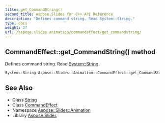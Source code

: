 ```yaml
---
title: get_CommandString()
second_title: Aspose.Slides for C++ API Reference
description: "Defines command string. Read System::String."
type: docs
weight: 27
url: /aspose.slides.animation/commandeffect/get_commandstring/
---
```

## CommandEffect::get_CommandString() method


Defines command string. Read [System::String](../../../system/string/).

```cpp
System::String Aspose::Slides::Animation::CommandEffect::get_CommandString() override
```

## See Also

* Class [String](../../../system/string/)
* Class [CommandEffect](../)
* Namespace [Aspose::Slides::Animation](../../)
* Library [Aspose.Slides](../../../)